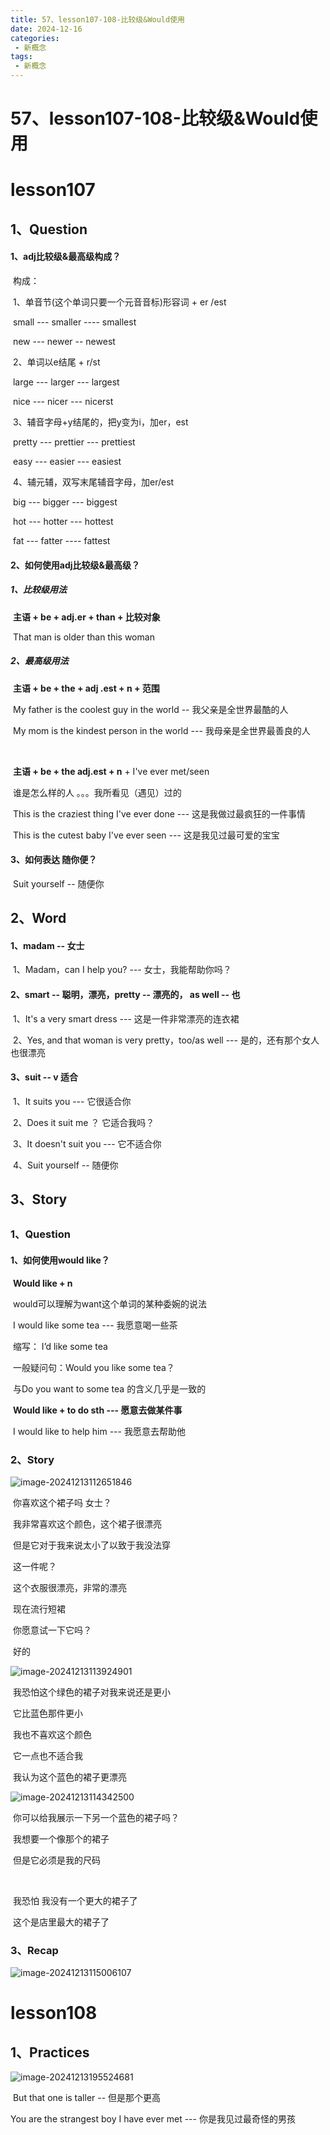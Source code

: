 ```yaml
---
title: 57、lesson107-108-比较级&Would使用
date: 2024-12-16
categories:
 - 新概念
tags:
 - 新概念
---
```




# 57、lesson107-108-比较级&Would使用



# lesson107



## 1、Question

#### 	1、adj比较级&最高级构成？

​		构成：

​		1、单音节(这个单词只要一个元音音标)形容词 + er /est

​		small --- smaller ---- smallest

​		new --- newer -- newest



​		2、单词以e结尾 + r/st

​		large --- larger --- largest

​		nice --- nicer --- nicerst



​		3、辅音字母+y结尾的，把y变为i，加er，est

​		pretty --- prettier --- prettiest

​		easy --- easier --- easiest



​		4、辅元辅，双写末尾辅音字母，加er/est

​		big --- bigger --- biggest

​		hot --- hotter --- hottest

​		fat --- fatter ---- fattest



#### 	2、如何使用adj比较级&最高级？

##### 	1、比较级用法	

​		**主语 + be + adj.er + than + 比较对象**

​	That man is older than this woman



##### 	2、最高级用法

​		**主语 + be + the + adj .est + n + 范围**

​	My father is the coolest guy in the world -- 我父亲是全世界最酷的人

​	My mom is the kindest person in the world --- 我母亲是全世界最善良的人



​		

​		**主语 + be + the adj.est + n** + I've ever met/seen

​		谁是怎么样的人 。。。我所看见（遇见）过的

​		This is the craziest thing I've ever done --- 这是我做过最疯狂的一件事情

​		This is the cutest baby I've ever seen --- 这是我见过最可爱的宝宝









#### 	3、如何表达 随你便？

​			Suit yourself -- 随便你





## 2、Word

#### 	1、madam -- 女士

​	1、Madam，can I help you? --- 女士，我能帮助你吗？





#### 	2、smart -- 聪明，漂亮，pretty -- 漂亮的， as well -- 也

​	1、It's a very smart dress  --- 这是一件非常漂亮的连衣裙

​	2、Yes, and that woman is very pretty，too/as well --- 是的，还有那个女人也很漂亮



#### 	3、suit -- v 适合

​	1、It suits you --- 它很适合你

​	2、Does it suit me ？ 它适合我吗？

​	3、It doesn't suit you --- 它不适合你

​	4、Suit yourself -- 随便你





## 3、Story

## 	



### 1、Question

#### 	1、如何使用would like？

​		**Would like + n**

​		would可以理解为want这个单词的某种委婉的说法

​		I would like some tea --- 我愿意喝一些茶

​		缩写： I’d like some tea

​		一般疑问句：Would you like some tea？

​								与Do you want to some tea 的含义几乎是一致的

​	**Would like + to do sth --- 愿意去做某件事**

​		I would like to help him --- 我愿意去帮助他





### 2、Story

![image-20241213112651846](./../../.vuepress/public/images/image-20241213112651846.png)

​	你喜欢这个裙子吗 女士？

​	我非常喜欢这个颜色，这个裙子很漂亮

​	但是它对于我来说太小了以致于我没法穿



​	这一件呢？

​	这个衣服很漂亮，非常的漂亮

​	现在流行短裙

​	你愿意试一下它吗？

​	好的



![image-20241213113924901](./../../.vuepress/public/images/image-20241213113924901.png)

​	我恐怕这个绿色的裙子对我来说还是更小

​	它比蓝色那件更小



​	我也不喜欢这个颜色

​	它一点也不适合我

​	我认为这个蓝色的裙子更漂亮



![image-20241213114342500](./../../.vuepress/public/images/image-20241213114342500.png)

​	你可以给我展示一下另一个蓝色的裙子吗？

​	我想要一个像那个的裙子

​	但是它必须是我的尺码

​	

​	我恐怕 我没有一个更大的裙子了

​	这个是店里最大的裙子了



### 	3、Recap

![image-20241213115006107](./../../.vuepress/public/images/image-20241213115006107.png)



# lesson108





## 1、Practices

![image-20241213195524681](./../../.vuepress/public/images/image-20241213195524681.png)

​	But that one is taller -- 但是那个更高	



You are the strangest boy I have ever met --- 你是我见过最奇怪的男孩





 









































































